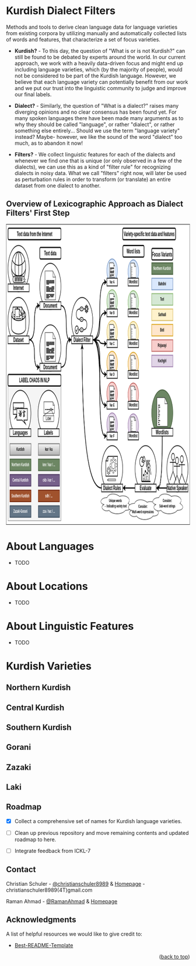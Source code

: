 <a name="readme-top"></a>

# Kurdish Dialect Filters
Methods and tools to derive clean language data for language varieties from existing corpora by utilizing manually and automatically collected lists of words and features, that characterize a set of focus varieties.

- **Kurdish?** - To this day, the question of "What is or is not Kurdish?" can still be found to be debated by experts around the world. 
In our current approach, we work with a heavily data-driven focus and might end up including language varieties, which (by the majority of people), would not be considered to be part of the Kurdish language. 
However, we believe that each language variety can potentially benefit from our work and we put our trust into the linguistic community to judge and improve our final labels.

- **Dialect?** - Similarly, the question of "What is a dialect?" raises many diverging opinions and no clear consensus has been found yet. 
For many spoken languages there have been made many arguments as to why they should be called "language", or rather "dialect", or rather something else entirely...
Should we use the term "language variety" instead? Maybe- however, we like the sound of  the word "dialect" too much, as to abandon it now!

- **Filters?** - We collect linguistic features for each of the dialects and whenever we find one that is unique (or only observed in a few of the dialects), we can use this as a kind of "filter rule" for recognizing dialects in noisy data. 
What we call "filters" right now, will later be used as perturbation rules in order to transform (or translate) an entire dataset from one dialect to another.


## Overview of Lexicographic Approach as Dialect Filters' First Step
<div align="center">
    <a href=""><img src="Figures/DialectFilters-Overview-Lexicographic.png" alt="Overview" width="1041" height="821"></a>
</div>



# About Languages
- TODO

# About Locations
- TODO

# About Linguistic Features
- TODO


<!-- KURDISH -->
# Kurdish Varieties


## Northern Kurdish

## Central Kurdish

## Southern Kurdish

## Gorani

## Zazaki

## Laki



<!-- INSTALL -->



<!-- METHODS -->



<!-- DATA -->



<!-- ROADMAP -->
## Roadmap

- [x] Collect a comprehensive set of names for Kurdish language varieties.
- [ ] Clean up previous repository and move remaining contents and updated roadmap to here.
- [ ] Integrate feedback from ICKL-7


<!-- CONTACT -->
## Contact

Christian Schuler - [@christianschuler8989](https://github.com/christianschuler8989) & [Homepage](https://christianschuler8989.github.io/) - christianschuler8989(4T)gmail.com

Raman Ahmad - [@RamanAhmad](https://github.com/RamanAhmad) & [Homepage](https://ramanahmad.github.io/)



<!-- ACKNOWLEDGMENTS -->
## Acknowledgments

A list of helpful resources we would like to give credit to:

* [Best-README-Template](https://github.com/othneildrew/Best-README-Template) 



<p align="right">(<a href="#readme-top">back to top</a>)</p>
